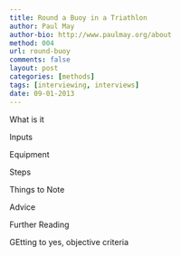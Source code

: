 ```yaml
---
title: Round a Buoy in a Triathlon
author: Paul May
author-bio: http://www.paulmay.org/about
method: 004
url: round-buoy
comments: false
layout: post
categories: [methods]
tags: [interviewing, interviews]
date: 09-01-2013
---
```

What is it

Inputs

Equipment

Steps

Things to Note

Advice

Further Reading


GEtting to yes, objective criteria
